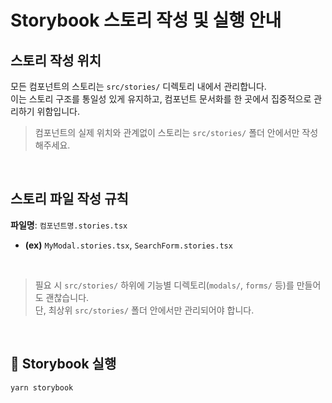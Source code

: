 # Storybook 스토리 작성 및 실행 안내

## 스토리 작성 위치

모든 컴포넌트의 스토리는 `src/stories/` 디렉토리 내에서 관리합니다.
<br/>
이는 스토리 구조를 통일성 있게 유지하고, 컴포넌트 문서화를 한 곳에서 집중적으로 관리하기 위함입니다.

> 컴포넌트의 실제 위치와 관계없이 스토리는 `src/stories/` 폴더 안에서만 작성해주세요.

<br/>

## 스토리 파일 작성 규칙

**파일명**: `컴포넌트명.stories.tsx`

- **(ex)** `MyModal.stories.tsx`, `SearchForm.stories.tsx`

<br/>

> 필요 시 `src/stories/` 하위에 기능별 디렉토리(`modals/`, `forms/` 등)를 만들어도 괜찮습니다.  
> 단, 최상위 `src/stories/` 폴더 안에서만 관리되어야 합니다.

<br/>

## 🚀 Storybook 실행

```bash
yarn storybook
```
